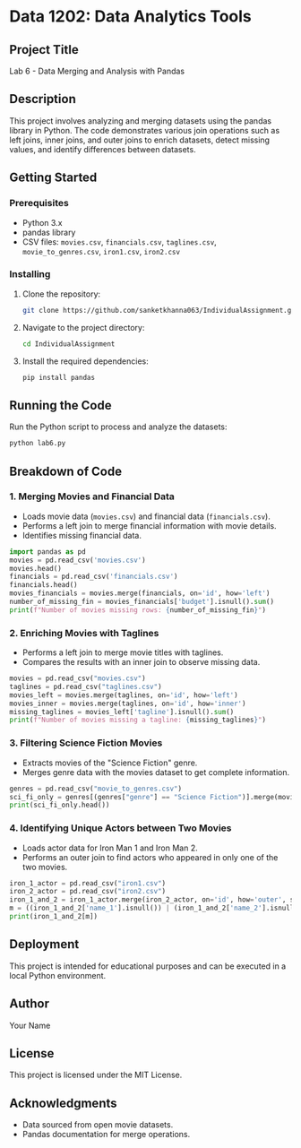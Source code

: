 # Data 1202: Data Analytics Tools

## Project Title
Lab 6 - Data Merging and Analysis with Pandas

## Description
This project involves analyzing and merging datasets using the pandas library in Python. The code demonstrates various join operations such as left joins, inner joins, and outer joins to enrich datasets, detect missing values, and identify differences between datasets.

## Getting Started

### Prerequisites
- Python 3.x
- pandas library
- CSV files: `movies.csv`, `financials.csv`, `taglines.csv`, `movie_to_genres.csv`, `iron1.csv`, `iron2.csv`

### Installing
1. Clone the repository:
   ```sh
   git clone https://github.com/sanketkhanna063/IndividualAssignment.git
   ```
2. Navigate to the project directory:
   ```sh
   cd IndividualAssignment
   ```
3. Install the required dependencies:
   ```sh
   pip install pandas
   ```

## Running the Code
Run the Python script to process and analyze the datasets:
```sh
python lab6.py
```

## Breakdown of Code

### 1. Merging Movies and Financial Data
- Loads movie data (`movies.csv`) and financial data (`financials.csv`).
- Performs a left join to merge financial information with movie details.
- Identifies missing financial data.

```python
import pandas as pd
movies = pd.read_csv('movies.csv')
movies.head()
financials = pd.read_csv('financials.csv')
financials.head()
movies_financials = movies.merge(financials, on='id', how='left')
number_of_missing_fin = movies_financials['budget'].isnull().sum()
print(f"Number of movies missing rows: {number_of_missing_fin}")
```

### 2. Enriching Movies with Taglines
- Performs a left join to merge movie titles with taglines.
- Compares the results with an inner join to observe missing data.

```python
movies = pd.read_csv("movies.csv")
taglines = pd.read_csv("taglines.csv")
movies_left = movies.merge(taglines, on='id', how='left')
movies_inner = movies.merge(taglines, on='id', how='inner')
missing_taglines = movies_left['tagline'].isnull().sum()
print(f"Number of movies missing a tagline: {missing_taglines}")
```

### 3. Filtering Science Fiction Movies
- Extracts movies of the "Science Fiction" genre.
- Merges genre data with the movies dataset to get complete information.

```python
genres = pd.read_csv("movie_to_genres.csv")
sci_fi_only = genres[(genres["genre"] == "Science Fiction")].merge(movies, left_on="movie_id", right_on="id", how="left")
print(sci_fi_only.head())
```

### 4. Identifying Unique Actors between Two Movies
- Loads actor data for Iron Man 1 and Iron Man 2.
- Performs an outer join to find actors who appeared in only one of the two movies.

```python
iron_1_actor = pd.read_csv("iron1.csv")
iron_2_actor = pd.read_csv("iron2.csv")
iron_1_and_2 = iron_1_actor.merge(iron_2_actor, on='id', how='outer', suffixes=('_1','_2'))
m = ((iron_1_and_2['name_1'].isnull()) | (iron_1_and_2['name_2'].isnull()))      
print(iron_1_and_2[m])
```

## Deployment
This project is intended for educational purposes and can be executed in a local Python environment.

## Author
Your Name

## License
This project is licensed under the MIT License.

## Acknowledgments
- Data sourced from open movie datasets.
- Pandas documentation for merge operations.

